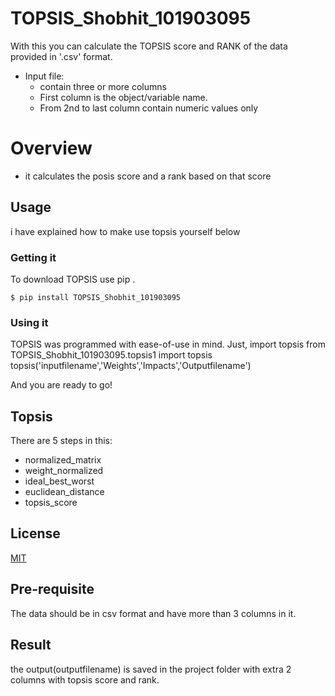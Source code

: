 # TOPSIS_Shobhit_101903095

With this you can calculate the TOPSIS score and RANK of the data provided in '.csv' format.

- Input file:
  - contain three or more columns
  - First column is the object/variable name.
  - From 2nd to last column contain numeric values only

# Overview

- it calculates the posis score and a rank based on that score

## Usage

i have explained how to make use topsis yourself below

### Getting it

To download TOPSIS use  pip .

    $ pip install TOPSIS_Shobhit_101903095

### Using it

TOPSIS was programmed with ease-of-use in mind. Just, import topsis from TOPSIS_Shobhit_101903095.topsis1 import topsis
    topsis('inputfilename','Weights','Impacts','Outputfilename')

And you are ready to go!

## Topsis

There are 5 steps in this:

- normalized_matrix
- weight_normalized
- ideal_best_worst
- euclidean_distance
- topsis_score

## License

[MIT](https://choosealicense.com/licenses/mit/)

## Pre-requisite

The data should be in csv format and have more than 3 columns in it.

## Result

the output(outputfilename)  is saved in the project folder with extra 2 columns with topsis score and rank.
